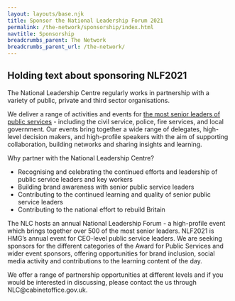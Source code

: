 ```yaml
---
layout: layouts/base.njk
title: Sponsor the National Leadership Forum 2021
permalink: /the-network/sponsorship/index.html
navtitle: Sponsorship
breadcrumbs_parent: The Network
breadcrumbs_parent_url: /the-network/
---
```


<div class="header-block highlight">
	<div class="container container--sm">
		<h2 class="no-margin">Holding text about sponsoring NLF2021</h2>
	</div>
</div>

<div class="container container--sm vertical-padding">

The National Leadership Centre regularly works in partnership with a variety of public, private and third sector organisations.  

We deliver a range of activities and events for [the most senior leaders of public services](https://www.nationalleadership.gov.uk/the-network/) - including the civil service, police, fire services, and local government. Our events bring together a wide range of delegates, high-level decision makers, and high-profile speakers with the aim of supporting collaboration, building networks and sharing insights and learning. 

<p class="no-margin">Why partner with the National Leadership Centre?</p>
<ul>
	<li>Recognising and celebrating the continued efforts and leadership of public service leaders and key workers</li>
	<li>Building brand awareness with senior public service leaders</li>
	<li>Contributing to the continued learning and quality of senior public service leaders</li>
	<li>Contributing to the national effort to rebuild Britain</li>
</ul>

<p class="no-margin">The NLC hosts an annual National Leadership Forum - a high-profile event which brings together over 500 of the most senior leaders. NLF2021 is HMG’s annual event for CEO-level public service leaders. We are seeking sponsors for the different categories of the Award for Public Services and wider event sponsors, offering opportunities for brand inclusion, social media activity and contributions to the learning content of the day. </p>

<p class="no-margin">We offer a range of partnership opportunities at different levels and if you would be interested in discussing, please contact the us through NLC@cabinetoffice.gov.uk.</p>

</div>
